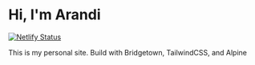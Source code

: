 # Hi, I'm Arandi

[![Netlify Status](https://api.netlify.com/api/v1/badges/7a56df9d-6b0a-4d18-85ee-e028f6b020dd/deploy-status)](https://app.netlify.com/sites/arandilopez/deploys)

This is my personal site. Build with Bridgetown, TailwindCSS, and Alpine
